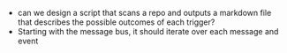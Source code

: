 - can we design a script that scans a repo and outputs a markdown file that describes the possible outcomes of each trigger?
- Starting with the message bus, it should iterate over each message and event